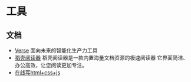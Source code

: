 # 工具

## 文档

- [Verse](https://verse.app.yinxiang.com/) 面向未来的智能化生产力工具
- [稻壳阅读器](https://www.daokeyuedu.com/index.php?act=index_home&tag=&platform=&client_version=) 稻壳阅读器是一款内置海量文档资源的极速阅读器
它界面简洁、办公高效，让您阅读更加专注。
- [在线写html+css+js](https://codepen.io/pen/)